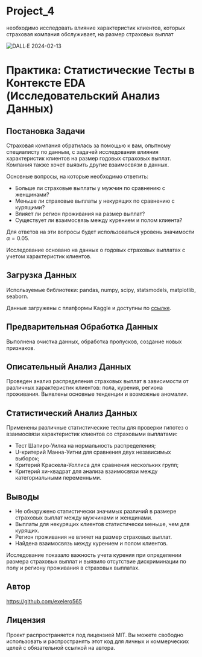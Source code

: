 # Project_4
необходимо исследовать влияние характеристик клиентов, которых страховая компания обслуживает, на размер страховых выплат

![DALL·E 2024-02-13](https://github.com/exelero565/Project_4/assets/97280394/d6d2a683-67ce-40b2-96b5-c539a322d1bd)

# Практика: Статистические Тесты в Контексте EDA (Исследовательский Анализ Данных)
## Постановка Задачи

Страховая компания обратилась за помощью к вам, опытному специалисту по данным, с задачей исследования влияния характеристик клиентов на размер годовых страховых выплат. Компания также хочет выявить другие взаимосвязи в данных.

Основные вопросы, на которые необходимо ответить:
- Больше ли страховые выплаты у мужчин по сравнению с женщинами?
- Меньше ли страховые выплаты у некурящих по сравнению с курящими?
- Влияет ли регион проживания на размер выплат?
- Существует ли взаимосвязь между курением и полом клиента?

Для ответов на эти вопросы будет использоваться уровень значимости $\alpha=0.05$.

Исследование основано на данных о годовых страховых выплатах с учетом характеристик клиентов.

## Загрузка Данных
Используемые библиотеки: pandas, numpy, scipy, statsmodels, matplotlib, seaborn.

Данные загружены с платформы Kaggle и доступны по [ссылке](https://www.kaggle.com/datasets/mirichoi0218/insurance/).

## Предварительная Обработка Данных
Выполнена очистка данных, обработка пропусков, создание новых признаков.

## Описательный Анализ Данных
Проведен анализ распределения страховых выплат в зависимости от различных характеристик клиентов: пола, курения, региона проживания. Выявлены основные тенденции и возможные аномалии.

## Статистический Анализ Данных
Применены различные статистические тесты для проверки гипотез о взаимосвязи характеристик клиентов со страховыми выплатами:
- Тест Шапиро-Уилка на нормальность распределения;
- U-критерий Манна-Уитни для сравнения двух независимых выборок;
- Критерий Краскела-Уоллиса для сравнения нескольких групп;
- Критерий хи-квадрат для анализа взаимосвязи между категориальными переменными.

## Выводы
- Не обнаружено статистически значимых различий в размере страховых выплат между мужчинами и женщинами.
- Выплаты для некурящих клиентов статистически меньше, чем для курящих.
- Регион проживания не влияет на размер страховых выплат.
- Найдена взаимосвязь между курением и полом клиентов.

Исследование показало важность учета курения при определении размера страховых выплат и выявило отсутствие дискриминации по полу и региону проживания в страховых выплатах.

## Автор
https://github.com/exelero565

## Лицензия
Проект распространяется под лицензией MIT. Вы можете свободно использовать и распространять этот код для личных и коммерческих целей с обязательной ссылкой на автора.
